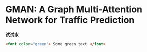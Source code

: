 # GMAN: A Graph Multi-Attention Network for Traffic Prediction

**试试水**

```html
<font color="green"> Some green text </font> 
```
